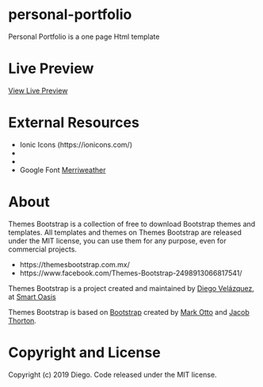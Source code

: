# personal-portfolio
Personal Portfolio is a one page Html template

# Live Preview
<a href="https://themesbootstrap.com.mx/templates/personal-portfolio/index.html">View Live Preview</a>

# External Resources 
<ul>
  <li>Ionic Icons (https://ionicons.com/)</li>
  <li></li>
  <li></li>
  <li>Google Font <a href="https://fonts.google.com/specimen/Merriweather">Merriweather</a></li>
 </ul>
 
 # About 
<p>Themes Bootstrap is a collection of free to download Bootstrap themes and templates. All templates and themes on Themes Bootstrap are released under the MIT license, you can use them for any purpose, even for commercial projects.</p>
<ul>
  <li>https://themesbootstrap.com.mx/</li>
  <li>https://www.facebook.com/Themes-Bootstrap-2498913066817541/</li>
</ul>
<p>Themes Bootstrap is a project created and maintained by <a href="http://templune.com/">Diego Velázquez</a>, at <a href="https://smartoasis.mx/">Smart Oasis</a>
<p>Themes Bootstrap is based on <a href="https://getbootstrap.com/">Bootstrap</a> created by <a href="https://twitter.com/mdo">Mark Otto</a> and <a href="https://twitter.com/fat">Jacob Thorton</a>.</p>
 
# Copyright and License
<p>Copyright (c) 2019 Diego. Code released under the MIT license.</p>
